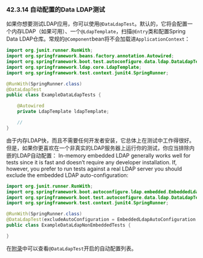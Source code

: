 ### 42.3.14 自动配置的Data LDAP测试

如果你想要测试LDAP应用，你可以使用`@DataLdapTest`。默认的，它将会配置一个内存LDAP（如果可用）、一个`@LdapTemplate`，扫描`@Entry`类和配置Spring Data LDAP仓库。常规的`@Component`bean将不会加载进`ApplicationContext`：
```java
import org.junit.runner.RunWith;
import org.springframework.beans.factory.annotation.Autowired;
import org.springframework.boot.test.autoconfigure.data.ldap.DataLdapTest;
import org.springframework.ldap.core.LdapTemplate;
import org.springframework.test.context.junit4.SpringRunner;

@RunWith(SpringRunner.class)
@DataLdapTest
public class ExampleDataLdapTests {

    @Autowired
    private LdapTemplate ldapTemplate;

    //
}
```
由于内存LDAP快，而且不需要任何开发者安装，它总体上在测试中工作得很好。但是，如果你更喜欢在一个非真实的LDAP服务器上运行你的测试，你应当排除内嵌的LDAP自动配置：
In-memory embedded LDAP generally works well for tests since it is fast and doesn’t require any developer installation. If, however, you prefer to run tests against a real LDAP server you should exclude the embedded LDAP auto-configuration:
```java
import org.junit.runner.RunWith;
import org.springframework.boot.autoconfigure.ldap.embedded.EmbeddedLdapAutoConfiguration;
import org.springframework.boot.test.autoconfigure.data.ldap.DataLdapTest;
import org.springframework.test.context.junit4.SpringRunner;

@RunWith(SpringRunner.class)
@DataLdapTest(excludeAutoConfiguration = EmbeddedLdapAutoConfiguration.class)
public class ExampleDataLdapNonEmbeddedTests {

}
```
在[附录](https://docs.spring.io/spring-boot/docs/2.0.0.M2/reference/htmlsingle/#test-auto-configuration)中可以查看`@DataLdapTest`开启的自动配置列表。